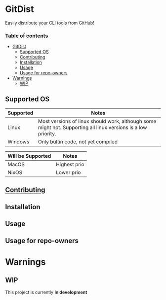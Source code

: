 # GitDist
Easily distribute your CLI tools from GitHub!
### Table of contents
* [GitDist](https://github.com/thatrandomperson5/gitdist#gitdist)
  * [Supported OS](https://github.com/thatrandomperson5/gitdist#supported-os)
  * [Contributing](https://github.com/thatrandomperson5/gitdist/blob/main/CONTRIBUTING.md#contributing)
  * [Installation](https://github.com/thatrandomperson5/gitdist#installation)
  * [Usage](https://github.com/thatrandomperson5/gitdist#usage)
  * [Usage for repo-owners](https://github.com/thatrandomperson5/gitdist#usage-for-repo-owners)
* [Warnings](https://github.com/thatrandomperson5/gitdist#warnings)
  * [WIP](https://github.com/thatrandomperson5/gitdist#wip)
## Supported OS

|Supported|Notes|
|---------|-----|
|Linux|Most versions of linux should work, although some might not. Supporting all linux versions is a low priority.|
|Windows|Only bultin code, not yet compiled|

|Will be Supported|Notes|
|-----------------|-----|
|MacOS|Highest prio|
|NixOS|Lower prio| 
## [Contributing](https://github.com/thatrandomperson5/gitdist/blob/main/CONTRIBUTING.md#contributing)
## Installation
## Usage
## Usage for repo-owners
# Warnings
## WIP
This project is currently **In development**
